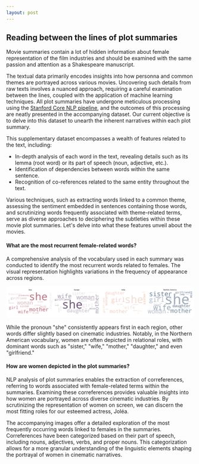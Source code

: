 ```yaml
---
layout: post
---
```


## Reading between the lines of plot summaries

Movie summaries contain a lot of hidden information about female representation of the film industries and should be examined with the same passion and attention as a Shakespeare manuscript.

The textual data primarily encodes insights into how personna and common themes are portrayed across various movies. Uncovering such details from raw texts involves a nuanced approach, requiring a careful examination between the lines, coupled with the application of machine learning techniques. All plot summaries have undergone meticulous processing using the [Stanford Core NLP pipeline](https://stanfordnlp.github.io/CoreNLP/pipeline.html), and the outcomes of this processing are neatly presented in the accompanying dataset. Our current objective is to delve into this dataset to unearth the inherent narratives within each plot summary.

This supplementary dataset encompasses a wealth of features related to the text, including:

- In-depth analysis of each word in the text, revealing details such as its lemma (root word) or its part of speech (noun, adjective, etc.).
- Identification of dependencies between words within the same sentence.
- Recognition of co-references related to the same entity throughout the text.

Various techniques, such as extracting words linked to a common theme, assessing the sentiment embedded in sentences containing those words, and scrutinizing words frequently associated with theme-related terms, serve as diverse approaches to deciphering the subtleties within these movie plot summaries. Let's delve into what these features unveil about the movies.

#### What are the most recurrent female-related words?

A comprehensive analysis of the vocabulary used in each summary was conducted to identify the most recurrent words related to females. The visual representation highlights variations in the frequency of appearance across regions.

![tokens](plots/tokens_wordcloud.png)

While the pronoun "she" consistently appears first in each region, other words differ slightly based on cinematic industries. Notably, in the Northern American vocabulary, women are often depicted in relational roles, with dominant words such as "sister," "wife," "mother," "daughter," and even "girlfriend."

#### How are women depicted in the plot summaries?

NLP analysis of plot summaries enables the extraction of correferences, referring to words associated with female-related terms within the summaries. Examining these correferences provides valuable insights into how women are portrayed across diverse cinematic industries. By scrutinizing the representation of women on screen, we can discern the most fitting roles for our esteemed actress, Joléa.

The accompanying images offer a detailed exploration of the most frequently occurring words linked to females in the summaries. Correferences have been categorized based on their part of speech, including nouns, adjectives, verbs, and proper nouns. This categorization allows for a more granular understanding of the linguistic elements shaping the portrayal of women in cinematic narratives.

<html lang="en">
<head>
    <meta charset="UTF-8">
    <meta name="viewport" content="width=device-width, initial-scale=1.0">
    <title>Interactive Image Selector</title>
    <style>
        #imageContainer {
            text-align: center;
            margin-top: 20px;
        }

        #imageSelector {
            border-radius: 8px;
            padding: 8px;
            border: 1px solid #ccc;
            font-size: 16px; 
            margin-bottom: 20px;
        }

        .hidden {
            display: none;
        }

        .caption {
            margin-top: 10px;
            font-style: italic;
        }
    </style>
</head>
<body>

<div id="imageContainer">
    <label for="imageSelector">Part of speech: </label>
    <select id="imageSelector" onchange="showSelectedImage()">
        <option value="NOUN">Nouns</option>
        <option value="ADJ">Adjectives</option>
        <option value="VERB">Verbs</option>
        <option value="PROPN">Proper nouns</option>
    </select>
    <img id="NOUN" class="to-be-hidden" src="plots/NOUN_correferences_wordcloud.png" alt="Image 1">
    <div id="NOUNCaption" class="caption to-be-hidden">
        The noteworthy observation drawn from these reference plots is the prevalence of the term "husband" in the initial three regions, seemingly implying that women should be defined by their marital status. Another significant term is "home," ranking first in Asia and Europe, suggesting the perception of women as an integral part of domestic life. Notably, the term "kitchen" is discernible in Europe, reinforcing the persistent stereotype about women. <br>
        Delving into Joléa's values, we discern words like "leader" in Asia or "fighter" in India, aligning with the strong character of our actress.
    </div>
    <img id="ADJ" class="to-be-hidden hidden" src="plots/ADJ_correferences_wordcloud.png" alt="Image 2">
    <div id="ADJCaption" class="caption hidden to-be-hidden">
        Examining adjectival references reveals predominantly age-related, class-related, and emotion-related descriptors used to characterize women.
        Particularly, young women appear dominant in Asia and India, whereas middle-aged women take precedence in Europe and Northern America. <br>
        Women seem to be portrayed as strong and independent in Asia, as indicated by terms such as "successful," "battlefield," "anti-communist," and "criminal," portraying them not just as homemakers but as individuals fighting for their values. Joléa would appreciate this apparent strength. <br>
        Conversely, prevalent adjectives in Europe concerning women include "dead," "sick," "pet," "servitude," and even "suspicious." The same holds for Northern America with terms like "dead," "unobserved," "fanatical," "pregnant," and "useless."
        What actress would want to represent an industry casting women in such a degrading light? Certainly not Joléa.
    </div>
    <img id="VERB" class="to-be-hidden hidden" src="plots/VERB_correferences_wordcloud.png" alt="Image 3">
    <div id="VERBCaption" class="caption hidden to-be-hidden">
        Once again, Asia positions women in significant values-driven roles, with words like "participate," "escape," "happens," "want," and "hide-and-seek," portraying women as masters of their own destiny. <br>
        In contrast, India seems to depict women primarily as "housemaids" and "governesses," roles that do not align with Joléa's interests.
    </div>
    <img id="PROPN" class="to-be-hidden hidden" src="plots/PROPN_correferences_wordcloud.png" alt="Image 4">
    <div id="PROPNCaption" class="caption hidden to-be-hidden">
        Analyzing proper nouns related to females in summaries is intriguing as it allows us to determine if women are consistently linked to male characters. Across all regions, the prominent nouns include "father," "son," "ex-wife," "brother," and even "lover," all of which establish connections between women and men.
    </div>
</div>

<script>

    function showSelectedImage() {
        // Hide all images and captions
        var elements = document.querySelectorAll('.to-be-hidden');
        elements.forEach(function (element) {
            element.classList.add('hidden');
        });

        // Show the selected image and caption
        var selectedImageId = document.getElementById('imageSelector').value;
        var selectedImage = document.getElementById(selectedImageId);
        var selectedCaption = document.getElementById(selectedImageId + 'Caption');
        
        if (selectedImage && selectedCaption) {
            selectedImage.classList.remove('hidden');
            selectedCaption.classList.remove('hidden');
        }
    }
</script>

</body>
</html>

<div class="message">
    <h2> Recommendation for Joléa's career </h2>
    <p>
        Long-term wise, two regions appear equally interesting for an ambitious woman that aims to settle where she coud live a fulfilling career. Europe and Northern America would be welcoming on this aspect, even though work should still be pursued to reach equal opportunities.
        <br><br>
        In essence, the summaries analysis reveals nuanced portrayals of women across regions. While Asia presents strong, independent figures aligning with Joléa's values, Europe and Northern America tend to lean towards more stereotypical and negative depictions. The consistent link of women to male figures underscores a pervasive theme. We would thus recommend Joléa to go for Asia industry to have the best female representation.
        <br><br>
        We hope that Joléa will ADApt to her environnment and be part of a new generation that will bring a new normality and undo the differences between the genders !
    </p>
</div>
